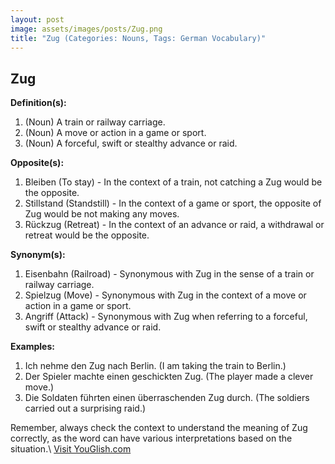 ```yaml
---
layout: post
image: assets/images/posts/Zug.png
title: "Zug (Categories: Nouns, Tags: German Vocabulary)"
---
```


## Zug

**Definition(s):** 
1. (Noun) A train or railway carriage.
2. (Noun) A move or action in a game or sport.
3. (Noun) A forceful, swift or stealthy advance or raid.

**Opposite(s):** 
1. Bleiben (To stay) - In the context of a train, not catching a Zug would be the opposite.
2. Stillstand (Standstill) - In the context of a game or sport, the opposite of Zug would be not making any moves.
3. Rückzug (Retreat) - In the context of an advance or raid, a withdrawal or retreat would be the opposite.

**Synonym(s):** 
1. Eisenbahn (Railroad) - Synonymous with Zug in the sense of a train or railway carriage.
2. Spielzug (Move) - Synonymous with Zug in the context of a move or action in a game or sport.
3. Angriff (Attack) - Synonymous with Zug when referring to a forceful, swift or stealthy advance or raid.

**Examples:** 
1. Ich nehme den Zug nach Berlin. (I am taking the train to Berlin.)
2. Der Spieler machte einen geschickten Zug. (The player made a clever move.)
3. Die Soldaten führten einen überraschenden Zug durch. (The soldiers carried out a surprising raid.)

Remember, always check the context to understand the meaning of Zug correctly, as the word can have various interpretations based on the situation.\ <a id="yg-widget-0" class="youglish-widget" data-query="Zug" data-lang="german" data-components="8412" data-auto-start="0" data-bkg-color="theme_light" data-title="How%20to%20pronounce%20Zug%20in%20German"  rel="nofollow" href="https://youglish.com">Visit YouGlish.com</a><script async src="https://youglish.com/public/emb/widget.js" charset="utf-8"></script>